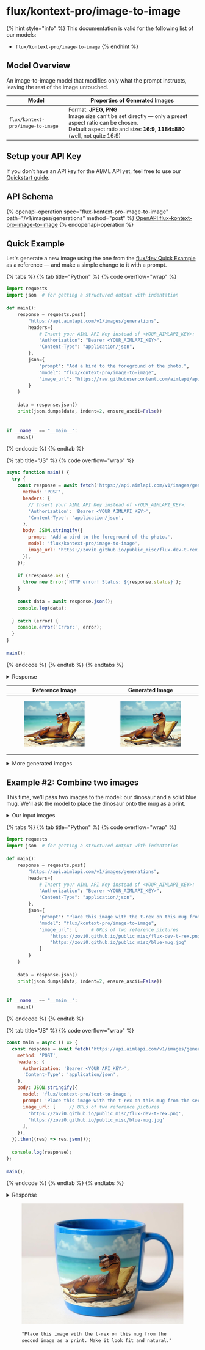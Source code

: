 # flux/kontext-pro/image-to-image

{% hint style="info" %}
This documentation is valid for the following list of our models:

* `flux/kontext-pro/image-to-image`
{% endhint %}

## Model Overview

An image-to-image model that modifies only what the prompt instructs, leaving the rest of the image untouched.

<table data-full-width="false"><thead><tr><th width="190">Model</th><th width="593">Properties of Generated Images</th></tr></thead><tbody><tr><td><code>flux/kontext-pro/image-to-image</code></td><td>Format: <strong>JPEG, PNG</strong><br>Image size can't be set directly — only a preset aspect ratio can be chosen.<br>Default aspect ratio and size: <strong>16:9</strong>, <strong>1184</strong>x<strong>880</strong> (well, not quite 16:9)</td></tr></tbody></table>

## Setup your API Key

If you don’t have an API key for the AI/ML API yet, feel free to use our [Quickstart guide](https://docs.aimlapi.com/quickstart/setting-up).

## API Schema

{% openapi-operation spec="flux-kontext-pro-image-to-image" path="/v1/images/generations" method="post" %}
[OpenAPI flux-kontext-pro-image-to-image](https://raw.githubusercontent.com/aimlapi/api-docs/refs/heads/main/docs/api-references/image-models/flux/flux-kontext-pro-image-to-image.json)
{% endopenapi-operation %}

## Quick Example

Let's generate a new image using the one from the [flux/dev Quick Example](flux-dev.md#quick-example) as a reference — and make a simple change to it with a prompt.

{% tabs %}
{% tab title="Python" %}
{% code overflow="wrap" %}
```python
import requests
import json  # for getting a structured output with indentation 

def main():
    response = requests.post(
        "https://api.aimlapi.com/v1/images/generations",
        headers={
            # Insert your AIML API Key instead of <YOUR_AIMLAPI_KEY>:
            "Authorization": "Bearer <YOUR_AIMLAPI_KEY>",
            "Content-Type": "application/json",
        },
        json={
            "prompt": "Add a bird to the foreground of the photo.",
            "model": "flux/kontext-pro/image-to-image",
            "image_url": "https://raw.githubusercontent.com/aimlapi/api-docs/main/reference-files/t-rex.png", # URL of the reference picture
        }
    )

    data = response.json()
    print(json.dumps(data, indent=2, ensure_ascii=False))


if __name__ == "__main__":
    main()
```
{% endcode %}
{% endtab %}

{% tab title="JS" %}
{% code overflow="wrap" %}
```javascript
async function main() {
  try {
    const response = await fetch('https://api.aimlapi.com/v1/images/generations', {
      method: 'POST',
      headers: {
        // Insert your AIML API Key instead of <YOUR_AIMLAPI_KEY>:
        'Authorization': 'Bearer <YOUR_AIMLAPI_KEY>',
        'Content-Type': 'application/json',
      },
      body: JSON.stringify({
        prompt: 'Add a bird to the foreground of the photo.',
        model: 'flux/kontext-pro/image-to-image',
        image_url: 'https://zovi0.github.io/public_misc/flux-dev-t-rex.png'
      }),
    });

    if (!response.ok) {
      throw new Error(`HTTP error! Status: ${response.status}`);
    }

    const data = await response.json();
    console.log(data);

  } catch (error) {
    console.error('Error:', error);
  }
}

main();
```
{% endcode %}
{% endtab %}
{% endtabs %}

<details>

<summary>Response</summary>

{% code overflow="wrap" %}
```json5
{
  "images": [
    {
      "url": "https://cdn.aimlapi.com/squirrel/files/panda/qMuknweKekEYlj9-RdUNt_f0706e451d674554a4c03f2489cf7d5a.jpg",
      "content_type": "image/jpeg",
      "file_name": null,
      "file_size": null,
      "width": 1184,
      "height": 880
    }
  ],
  "timings": {},
  "seed": 3959063143,
  "has_nsfw_concepts": [
    false
  ],
  "prompt": "Add a bird to the foreground of the photo."
}
```
{% endcode %}

</details>

| Reference Image                                                                                                     | Generated Image                                                                                                                                             |
| ------------------------------------------------------------------------------------------------------------------- | ----------------------------------------------------------------------------------------------------------------------------------------------------------- |
| <div><figure><img src="../../../.gitbook/assets/flux-dev-t-rex.png" alt=""><figcaption></figcaption></figure></div> | <div><figure><img src="../../../.gitbook/assets/qMuknweKekEYlj9-RdUNt_f0706e451d674554a4c03f2489cf7d5a.jpg" alt=""><figcaption></figcaption></figure></div> |

<details>

<summary>More generated images</summary>

| <div><figure><img src="../../../.gitbook/assets/jdN-s-VmjGd4PTQhjCKY2_3db1c13a83e74f24bb9a2f72f36d92a6.jpg" alt=""><figcaption><p><code>"Add a crown to the T-rex's head."</code></p></figcaption></figure></div>                                                                                                                                                                   | <div><figure><img src="../../../.gitbook/assets/ae_Y4ZmziV2ANZBK-li9-_718e49e10257420d845e7989743066c2.jpg" alt=""><figcaption><p><code>"Add a couple of silver wings"</code></p></figcaption></figure></div>                                                                                                                             |
| ----------------------------------------------------------------------------------------------------------------------------------------------------------------------------------------------------------------------------------------------------------------------------------------------------------------------------------------------------------------------------------- | ----------------------------------------------------------------------------------------------------------------------------------------------------------------------------------------------------------------------------------------------------------------------------------------------------------------------------------------- |
| <div><figure><img src="../../../.gitbook/assets/tSGG6SjEwFzsh39w4iYPe_7ca4f4868c324e82abdce81d2c729fcf.jpg" alt=""><figcaption><p><code>"Remove the dinosaur. Place a book and a bouquet of wildflowers in blue and pink tones on the lounge chair. Let a light foamy surf gently wash the bottom of the chair. Don't change anything else."</code></p></figcaption></figure></div> | <div><figure><img src="../../../.gitbook/assets/ubrSsCaKx1b2dPE7U_jDz_50ed9213f9084da6a07004c039fddd98.jpg" alt=""><figcaption><p><code>"Make the dinosaur sit on a lounge chair with its back to the camera, looking toward the water. The setting sun has almost disappeared below the horizon."</code></p></figcaption></figure></div> |

</details>

## Example #2: Combine two images

This time, we’ll pass two images to the model: our dinosaur and a solid blue mug. We'll ask the model to place the dinosaur onto the mug as a print.

<details>

<summary>Our input images</summary>

| <div><figure><img src="../../../.gitbook/assets/flux-dev-t-rex.png" alt=""><figcaption><p>Our chilling T-rex</p></figcaption></figure></div> | <div><figure><img src="../../../.gitbook/assets/blue-mug.jpg" alt=""><figcaption><p>Our blue mug</p></figcaption></figure></div> |
| -------------------------------------------------------------------------------------------------------------------------------------------- | -------------------------------------------------------------------------------------------------------------------------------- |

</details>

{% tabs %}
{% tab title="Python" %}
{% code overflow="wrap" %}
```python
import requests
import json  # for getting a structured output with indentation

def main():
    response = requests.post(
        "https://api.aimlapi.com/v1/images/generations",
        headers={
            # Insert your AIML API Key instead of <YOUR_AIMLAPI_KEY>:
            "Authorization": "Bearer <YOUR_AIMLAPI_KEY>",
            "Content-Type": "application/json",
        },
        json={
            "prompt": "Place this image with the t-rex on this mug from the second image as a print. Make it look fit and natural.",
            "model": "flux/kontext-pro/image-to-image",
            "image_url": [     # URLs of two reference pictures
                "https://zovi0.github.io/public_misc/flux-dev-t-rex.png", 
                "https://zovi0.github.io/public_misc/blue-mug.jpg"
            ]
        }
    )

    data = response.json()
    print(json.dumps(data, indent=2, ensure_ascii=False))


if __name__ == "__main__":
    main()
```
{% endcode %}
{% endtab %}

{% tab title="JS" %}
{% code overflow="wrap" %}
```javascript
const main = async () => {
  const response = await fetch('https://api.aimlapi.com/v1/images/generations', {
    method: 'POST',
    headers: {
      Authorization: 'Bearer <YOUR_API_KEY>',
      'Content-Type': 'application/json',
    },
    body: JSON.stringify({
      model: 'flux/kontext-pro/text-to-image',
      prompt: 'Place this image with the t-rex on this mug from the second image as a print. Make it look fit and natural.',
      image_url: [     // URLs of two reference pictures
        'https://zovi0.github.io/public_misc/flux-dev-t-rex.png', 
        'https://zovi0.github.io/public_misc/blue-mug.jpg'
      ],
    }),
  }).then((res) => res.json());

  console.log(response);
};

main();
```
{% endcode %}
{% endtab %}
{% endtabs %}

<details>

<summary>Response</summary>

{% code overflow="wrap" %}
```json5
{
  "images": [
    {
      "url": "https://cdn.aimlapi.com/squirrel/files/lion/rXRknU80d-8ywPnLBq4G8_59b65fe44d8046a38ab9e524a5a8b61c.jpg",
      "width": 1184,
      "height": 880,
      "content_type": "image/jpeg"
    }
  ],
  "timings": {},
  "seed": 1068148133,
  "has_nsfw_concepts": [
    false
  ],
  "prompt": "Place this image with the t-rex on this mug from the second image as a print. Make it look fit and natural."
}
```
{% endcode %}

</details>

<figure><img src="../../../.gitbook/assets/rXRknU80d-8ywPnLBq4G8_59b65fe44d8046a38ab9e524a5a8b61c.jpg" alt=""><figcaption><p><code>"Place this image with the t-rex on this mug from the second image as a print. Make it look fit and natural."</code></p></figcaption></figure>
